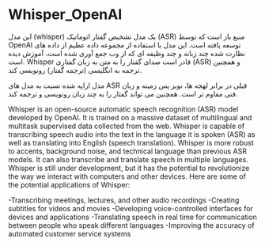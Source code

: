 # Whisper_OpenAI

این مدل (whisper) یک مدل تشخیص گفتار اتوماتیک (ASR) منبع باز است که توسط OpenAI توسعه یافته است. این مدل با استفاده از مجموعه داده عظیم از داده های نظارت شده چند زبانه و چند وظیفه ای که از وب جمع آوری شده است، آموزش دیده است. Whisper قادر است صدای گفتار را به متن به زبان گفتاری (ASR) و همچنین ترجمه به انگلیسی (ترجمه گفتار) رونویسی کند.

مدل اراپه شده نسبت به مدل های ASR قبلی در برابر لهجه ها، نویز پس زمینه و زبان فنی مقاوم تر است. همچنین می تواند گفتار را به چند زبان رونویسی و ترجمه کند. 

Whisper is an open-source automatic speech recognition (ASR) model developed by OpenAI. It is trained on a massive dataset of multilingual and multitask supervised data collected from the web. Whisper is capable of transcribing speech audio into the text in the language it is spoken (ASR) as well as translating into English (speech translation).
Whisper is more robust to accents, background noise, and technical language than previous ASR models. It can also transcribe and translate speech in multiple languages. Whisper is still under development, but it has the potential to revolutionize the way we interact with computers and other devices.
Here are some of the potential applications of Whisper:

-Transcribing meetings, lectures, and other audio recordings
-Creating subtitles for videos and movies
-Developing voice-controlled interfaces for devices and applications
-Translating speech in real time for communication between people who speak different languages
-Improving the accuracy of automated customer service systems
